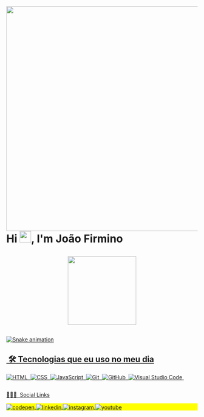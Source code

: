

<img align="right" height="590em" src="https://raw.githubusercontent.com/gist/JoaoVitorFernandesFirmino/9fb8fc52a48f33890036a8d7fb4aeee2/raw/f47e077aedd7ed15907fed9340a781a878e5d8d5/cardfirmino.svg">
<h1 align="left">Hi <img src="https://raw.githubusercontent.com/kaueMarques/kaueMarques/master/hi.gif" width="30px">, I'm João Firmino</h1>


 
 ##
  
  <div align="center">
  <a href="https://github.com/joaovitorfernandesfirmino">
  <img height="180em" src="https://github-readme-stats.vercel.app/api?username=joaovitorfernandesfirmino&show_icons=true&theme=midnight-purple&include_all_commits=true&count_private=true"/>
  </DIV>
  

##
<img src="https://github.com/joaovitorfernandesfirmino/joaovitorfernandesfirmino/raw/output/github-contribution-grid-snake.svg" alt="Snake animation" style="max-width: 100%;">

  
    
## &nbsp;🛠 Tecnologias que eu uso no meu dia
![HTML](https://img.shields.io/badge/-HTML-05122A?style=flat&logo=HTML5)&nbsp;
![CSS](https://img.shields.io/badge/-CSS-05122A?style=flat&logo=CSS3&logoColor=1572B6)&nbsp;
![JavaScript](https://img.shields.io/badge/-JavaScript-05122A?style=flat&logo=javascript)&nbsp;
![Git](https://img.shields.io/badge/-Git-05122A?style=flat&logo=git)&nbsp;
![GitHub](https://img.shields.io/badge/-GitHub-05122A?style=flat&logo=github)&nbsp;
![Visual Studio Code](https://img.shields.io/badge/-Visual%20Studio%20Code-05122A?style=flat&logo=visual-studio-code&logoColor=007ACC)&nbsp;
 
 ##
 


  👨🏽‍🦲 &nbsp;Social Links

<p align="left" style="background:yellow">
<a href="https://codepen.io/joaovitorfernandesfirmino" target="_blank">
  <img align="center" src="https://img.shields.io/badge/-joaovitorfernandesfirmino-05122A?style=flat&logo=codepen" alt="codepen"/>
</a>

<a href="https://br.linkedin.com/in/joaovitorfernandesfirmino" target="_blank">
  <img align="center" src="https://img.shields.io/badge/-joaovitorfernandesfirmino-05122A?style=flat&logo=linkedin" alt="linkedin"/>
</a>
<a href="https://www.instagram.com/joao.fernandeez/" target="_blank">
 <img align="center" src="https://img.shields.io/badge/-joao.fernandeez-05122A?style=flat&logo=instagram" alt="instagram"/>
</a>
<a href="https://www.youtube.com/channel/UC0qM6HOWGgpbQggNF_rPb8g" target="_blank">
 <img align="center" src="https://img.shields.io/badge/-estudomania-05122A?style=flat&logo=youtube" alt="youtube"/>
</a>
</p>



  


